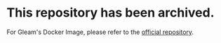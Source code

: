 # This repository has been archived.

For Gleam's Docker Image, please refer to the [official repository](https://github.com/gleam-lang/gleam/pkgs/container/gleam).
